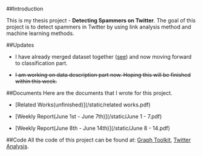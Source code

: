 ##Introduction

This is my thesis project - **Detecting Spammers on Twitter**. The goal of this project is to detect spammers in Twitter by using link analysis method and machine learning methods.

##Updates

* I have already merged dataset together ([see](/?category=1&page=data.md)) and now moving forward to classification part.

* ~~I am working on data description part now. Hoping this will be finished within this week.~~

##Documents
Here are the documents that I wrote for this project.

* [Related Works(unfinished)](/static/related works.pdf)

* [Weekly Report(June 1st - June 7th)](/static/June 1 - 7.pdf)

* [Weekly Report(June 8th - June 14th)](/static/June 8 - 14.pdf)

##Code
All the code of this project can be found at: [Graph Toolkit](https://github.com/Jeky/graph), [Twitter Analysis](https://github.com/Jeky/twitter).